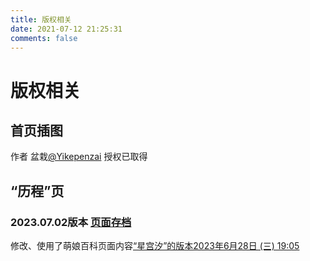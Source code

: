 ```yaml
---
title: 版权相关
date: 2021-07-12 21:25:31
comments: false
---
```

# 版权相关

## 首页插图
作者 盆栽[@Yikepenzai](https://twitter.com/Yikepenzai) 授权已取得
## “历程”页
### 2023.07.02版本 [页面存档](../archive-page/230702-timeline)
修改、使用了萌娘百科页面内容[“星宫汐”的版本2023年6月28日 (三) 19:05](https://zh.moegirl.org.cn/index.php?title=%E6%98%9F%E5%AE%AB%E6%B1%90&oldid=6924571) 